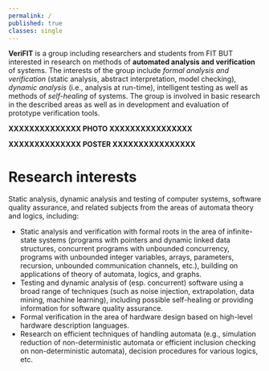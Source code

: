 ```yaml
---
permalink: /
published: true
classes: single
---
```

**VeriFIT** is a group including researchers and students from FIT BUT interested in research on methods of **automated analysis and verification** of systems. The interests of the group include *formal analysis and verification* (static analysis, abstract interpretation, model checking), *dynamic analysis* (i.e., analysis at run-time), intelligent testing as well as methods of *self-healing* of systems. The group is involved in basic research in the described areas as well as in development and evaluation of prototype verification tools.

**XXXXXXXXXXXXXX PHOTO XXXXXXXXXXXXXXXX**

**XXXXXXXXXXXXXX POSTER XXXXXXXXXXXXXXXX**

# Research interests
Static analysis, dynamic analysis and testing of computer systems, software quality assurance, and related subjects from the areas of automata theory and logics, including:
* Static analysis and verification with formal roots in the area of infinite-state systems (programs with pointers and dynamic linked data structures, concurrent programs with unbounded concurrency, programs with unbounded integer variables, arrays, parameters, recursion, unbounded communication channels, etc.), building on applications of theory of automata, logics, and graphs.
* Testing and dynamic analysis of (esp. concurrent) software using a broad range of techniques (such as noise injection, extrapolation, data mining, machine learning), including possible self-healing or providing information for software quality assurance.
* Formal verification in the area of hardware design based on high-level hardware description languages.
* Research on efficient techniques of handling automata (e.g., simulation reduction of non-deterministic automata or efficient inclusion checking on non-deterministic automata), decision procedures for various logics, etc.

